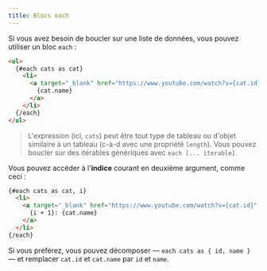 ```yaml
---
title: Blocs each
---
```


Si vous avez besoin de boucler sur une liste de données, vous pouvez utiliser un bloc `each` :

```html
<ul>
  {#each cats as cat}
    <li>
      <a target="_blank" href="https://www.youtube.com/watch?v={cat.id}" rel="noreferrer">
        {cat.name}
      </a>
    </li>
  {/each}
</ul>
```

> L'expression (ici, `cats`) peut être tout type de tableau ou d'objet similaire à un tableau (c-à-d avec une propriété `length`). Vous pouvez boucler sur des itérables génériques avec `each [... iterable]`.

Vous pouvez accéder à l'**indice** courant en deuxième argument, comme ceci :

```html
{#each cats as cat, i}
  <li>
    <a target="_blank" href="https://www.youtube.com/watch?v={cat.id}" rel="noreferrer">
      {i + 1}: {cat.name}
    </a>
  </li>
{/each}
```

Si vous préférez, vous pouvez décomposer — `each cats as { id, name }` — et remplacer `cat.id` et `cat.name` par `id` et `name`.

